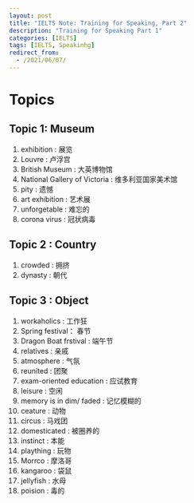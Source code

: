 ```yaml
---
layout: post
title: "IELTS Note: Training for Speaking, Part 2"
description: "Training for Speaking Part 1"
categories: [IELTS]
tags: [IELTS, Speakinhg]
redirect_from:
  - /2021/06/07/
---
```


# Topics

## Topic 1: Museum
1. exhibition : 展览
2. Louvre : 卢浮宫
3. British Museum : 大英博物馆
4. National Gallery of Victoria : 维多利亚国家美术馆
5. pity : 遗憾
6. art exhibition : 艺术展
7. unforgetable : 难忘的
8. corona virus : 冠状病毒

## Topic 2 : Country 
1. crowded : 拥挤
2. dynasty : 朝代

## Topic 3 : Object
1. workaholics : 工作狂
2. Spring festival： 春节
3. Dragon Boat frstival : 端午节
4. relatives : 亲戚
5. atmosphere : 气氛
6. reunited : 团聚
7. exam-oriented education : 应试教育
8. leisure : 空闲
9. memory is in dim/ faded : 记忆模糊的
10. ceature : 动物
11. circus : 马戏团
12. domesticated : 被圈养的
13. instinct : 本能
14. plaything : 玩物
15. Morrco : 摩洛哥
16. kangaroo : 袋鼠
17. jellyfish : 水母
18. poision : 毒的